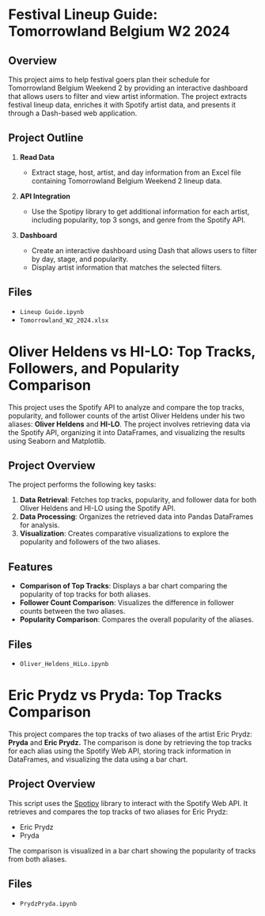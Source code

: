 # Festival Lineup Guide: Tomorrowland Belgium W2 2024

## Overview

This project aims to help festival goers plan their schedule for Tomorrowland Belgium Weekend 2 by providing an interactive dashboard that allows users to filter and view artist information. The project extracts festival lineup data, enriches it with Spotify artist data, and presents it through a Dash-based web application.

## Project Outline

1. **Read Data**
   - Extract stage, host, artist, and day information from an Excel file containing Tomorrowland Belgium Weekend 2 lineup data.

2. **API Integration**
   - Use the Spotipy library to get additional information for each artist, including popularity, top 3 songs, and genre from the Spotify API.

3. **Dashboard**
   - Create an interactive dashboard using Dash that allows users to filter by day, stage, and popularity.
   - Display artist information that matches the selected filters.

## Files 
- `Lineup Guide.ipynb`
- `Tomorrowland_W2_2024.xlsx`


# Oliver Heldens vs HI-LO: Top Tracks, Followers, and Popularity Comparison

This project uses the Spotify API to analyze and compare the top tracks, popularity, and follower counts of the artist Oliver Heldens under his two aliases: **Oliver Heldens** and **HI-LO**. The project involves retrieving data via the Spotify API, organizing it into DataFrames, and visualizing the results using Seaborn and Matplotlib.

## Project Overview

The project performs the following key tasks:
1. **Data Retrieval**: Fetches top tracks, popularity, and follower data for both Oliver Heldens and HI-LO using the Spotify API.
2. **Data Processing**: Organizes the retrieved data into Pandas DataFrames for analysis.
3. **Visualization**: Creates comparative visualizations to explore the popularity and followers of the two aliases.

## Features

- **Comparison of Top Tracks**: Displays a bar chart comparing the popularity of top tracks for both aliases.
- **Follower Count Comparison**: Visualizes the difference in follower counts between the two aliases.
- **Popularity Comparison**: Compares the overall popularity of the aliases.

## Files 
- `Oliver_Heldens_HiLo.ipynb`

# Eric Prydz vs Pryda: Top Tracks Comparison

This project compares the top tracks of two aliases of the artist Eric Prydz: **Pryda** and **Eric Prydz.** The comparison is done by retrieving the top tracks for each alias using the Spotify Web API, storing track information in DataFrames, and visualizing the data using a bar chart.

## Project Overview

This script uses the [Spotipy](https://spotipy.readthedocs.io/en/2.19.0/) library to interact with the Spotify Web API. It retrieves and compares the top tracks of two aliases for Eric Prydz:
- Eric Prydz
- Pryda

The comparison is visualized in a bar chart showing the popularity of tracks from both aliases.

## Files 
- `PrydzPryda.ipynb`
